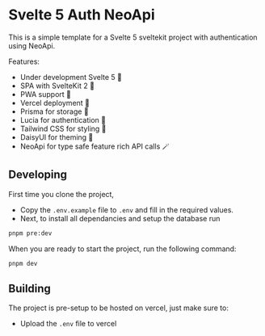 # Svelte 5 Auth NeoApi

This is a simple template for a Svelte 5 sveltekit project with authentication using NeoApi.

Features:

- Under development Svelte 5 🚧
- SPA with SvelteKit 2 💨
- PWA support 📱
- Vercel deployment 🚀
- Prisma for storage 💾
- Lucia for authentication 🔐
- Tailwind CSS for styling 🎨
- DaisyUI for theming 🌼
- NeoApi for type safe feature rich API calls 🪄

## Developing

First time you clone the project,

- Copy the `.env.example` file to `.env` and fill in the required values.
- Next, to install all dependancies and setup the database run

```bash
pnpm pre:dev
```

When you are ready to start the project, run the following command:

```bash
pnpm dev
```

## Building

The project is pre-setup to be hosted on vercel, just make sure to:

- Upload the `.env` file to vercel
